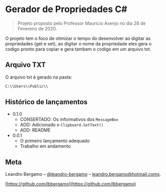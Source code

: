 # Gerador de Propriedades C#
> Projeto proposto pelo Professor Mauricio Asenjo no dia 28 de Fevereiro de 2020. 

O projeto tem o foco de otimizar o tempo do desenvolver ao digitar as propriedades (get e set), ao digitar o nome da propriedade eles gera o codigo pronto para copiar e gera tambem o codigo em um arquivo txt.

## Arquivo TXT

O arquivo txt é gerado na pasta:
```sh
C:\\Users\\Public\\
```


## Histórico de lançamentos

* 0.1.0
    * CONSERTADO: Os informativos dos `MessageBox` 
    * ADD: Adicionado o `Clipboard.SetText()`
    * ADD: README
* 0.0.1
    * O primeiro lançamento adequado
    * Trabalho em andamento

## Meta

Leandro Bergamo – [@leandro-bergamo](https://www.linkedin.com/in/...) – leandro.bergamo@hotmail.coms.

[https://github.com/lbbergamo](https://github.com/lbbergamo)

